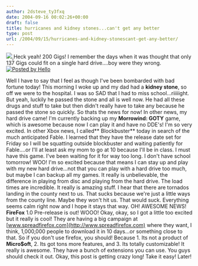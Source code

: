 ```yaml
---
author: 2dsteve_ty3fxq
date: 2004-09-16 00:02:26+00:00
draft: false
title: hurricanes and kidney stones...can't get any better
type: post
url: /2004/09/15/hurricanes-and-kidney-stonescant-get-any-better/
---
```


[![](http://photos1.blogger.com/img/102/1596/200/DSC00455.jpg)
](http://photos1.blogger.com/img/102/1596/640/DSC00455.jpg)
Heck yeah! 200 Gigs! I remember the days when it was thought that only 137 Gigs could fit on a single hard drive....boy were they wrong. [![Posted by Hello](http://photos1.blogger.com/pbh.gif)
](http://www.hello.com/)

Well I have to say that I feel as though I've been bombarded with bad fortune today! This morning I woke up and my dad had a **kidney stone**, so off we were to the hospital. I was so SAD that I had to miss school...riiiiight. But yeah, luckily he passed the stone and all is well now. He had all these drugs and stuff to take but then didn't really have to take any because he passed the stone so quickly. So thats the news for now!
In other news, my hard drive came! I'm currently backing up my **Morrowind: GOTY** game, which is awesome because now I can play it and have no DDE's! I'm so very excited. In other Xbox news, I called** Blockbuster** today in search of the much anticipated Fable. I learned that they have the release date set for Friday so I will be squatting outside blockbuster and waiting patiently for Fable....or I'll at least ask my mom to go at 10 because I'll be in class. I must have this game. I've been waiting for it for way too long.
I don't have school tomorrow! WOO! I'm so excited because that means I can stay up and play with my new hard drive...not that you can play with a hard drive too much, but maybe I can backup all my games. It really is unbelievable, the difference in playing from disc and playing from the hard drive. The load times are incredible. It really is amazing stuff.
I hear that there are tornados landing in the county next to us. That sucks because we're just a little ways from the county line. Maybe they won't hit us. That would suck. Everything seems calm right now and I hope it stays that way.
OH! AWESOME NEWS! **FireFox** 1.0 Pre-release is out! WOOO! Okay, okay, so I got a little too excited but it really is cool! They are having a big campaign at [www.spreadfirefox.com](http://www.spreadfirefox.com) where they want, I think, 1,000,000 people to download it in 10 days...or something close to that. So if you don't use firefox, you should! Because 1. Its not a product of **Micro$oft**, 2. Its got tons more features, and 3. Its totally customizable! It really is awesome. They have a bunch of extensions you can use. You guys should check it out.
Okay, this post is getting crazy long! Take it easy! Later!

